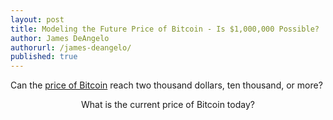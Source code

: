 ```yaml
---
layout: post
title: Modeling the Future Price of Bitcoin - Is $1,000,000 Possible?
author: James DeAngelo
authorurl: /james-deangelo/
published: true
---
```


<p>Can the <a href="/en/bitcoin-price/">price of Bitcoin</a> reach two thousand dollars, ten thousand, or more?
<p><center>
<p>What is the current price of Bitcoin today?
    <div id="btc-quote"></div>
    <script type="text/javascript" src="https://www.weusecoins.com/embed.js"><script>
</center>
<p>Even if you consider the blockchain as the fundamental innovation of Bitcoin, the Bitcoin price matters, and indeed, the higher the Bitcoin price, the more Bitcoin is protected from nefarious actors.
<p>In this video we focus on the Bitcoin price, specifically in the attempt to model the future price of Bitcoin.
<p>Big investors make price models for assets but the trouble is they keep this information private.
<p>Will the Bitcoin price go up? How high will Bitcoin go if it does? These are all questions for speculators.
<p>Models may not predict the future Bitcoin price, but the certainly provide a better understanding.
<p>In this video, James D'Angelo walks you through the concepts and challenges of modeling the future price of Bitcoin.
<p>From velocity, transaction volume, supply, to all the big markets Bitcoin proposes to disrupt (hedge funds, gold, e-commerce, money supply, remittances etc).
<p>Better still we walk you through the alpha version of our open-source model.

<center><iframe width="700" height="394" src="https://www.youtube.com/embed/g2nXgK34HIM" frameborder="0" allowfullscreen></iframe></center>

### Transcript
<p>Hello, this is James D'Angelo and welcome to the Bitcoin 101 Blackboard Series.  Today we're going to be looking at modeling the price of Bitcoin.  Specifically, we're going to be looking at trying to answer the question, could there be a 50,000, 100,000 or million dollar Bitcoin?  And when you go to model Bitcoin clearly it's important to realize that you cannot model Bitcoin accurately.  You will come up with no models that will predict the exact price of Bitcoin.  That's just plain impossible.  But models are really great for building understanding and indeed we've built a model that we're going to show you in a few minutes that really does help understanding how all these different variables might affect the price of Bitcoin.

<p>And here we have a Financial Times article suggesting that, well, there are a lot of models already out there but most of them are private.  So, a lot of investors use models.  They build their own models to try and determine if it's a [good time to invest, buy Bitcoin](/en/how-buy-bitcoins-online-best-bitcoin-exchange-rate-bitcoin-price/) or even sell.  So, let's run through our quick list of sort of the major concerns one might have if you're going to model the price of Bitcoin.  And again, it's important to realize that today we're focusing on price.  There are so many wonderful amazing things about Bitcoin distributed public ledgers, frictionless, low-cost, decentralized payment systems.  But price it turns out is actually a very magical piece of data.  And for some, it's the most compelling reason to be involved in Bitcoin.  In fact, Bitcoin, as an asset, has outperformed any other asset on Earth over the last five years and perhaps even in history.  Okay.  So, price with Bitcoin is a very magical thing indeed.  And when you go to model price, there's a problem because arguably everything in the world goes into the price of any individual item.  So, if there's a war overseas or here at home that will affect the price of all goods, commodities, services, labor, etcetera, and should affect the price of nearly everything in the world.  So wars, pensions, regulations, politics -- all can come into play with the price of Bitcoin.

<p>So, you start to see how many variables a real model might have to take an account.  Clearly, we're not going to put in all these variables.  We're going to put in the big salient ones and one of the biggest ones is transaction volume.  And transaction volume is the amount of Bitcoins that are being moved around the system.  And fortunately, especially with Bitcoin because it's so transparent you can actually track transaction volumes.  And so here's July 12, here we are today, so at the end of June and you can go and kind of move your mouse around and see the transaction volumes that are happening per day.  And then you can even sum them up over a year or six months or however you want.  And today's transaction volume is somewhere around $60 million worth of Bitcoins that are being sloshed around.  And this is really important when you're looking at Bitcoin.

<p>Clearly, if $1 is being sloshed around it's not really an active currency or payment system, okay, so $60 million is certainly nowhere near the US dollar or anything else.  But transaction volume as we'll see later really comes into play.  In fact, you see it up here in the numerator of this little equation right here.  And so the market value of Bitcoin must be enough to support transaction volumes.  Clearly, if you want to buy a $80 billion item right now you can't do that in one fell swoop with Bitcoin because there aren't enough Bitcoins at the current price to buy an $80 billion item.  So, if you're talking about doing $80 billion of transactions in a day Bitcoin’s not yet the best option.  Though still possible, because as you’ll see the velocity of Bitcoin does affect a lot of the ability to increase these transaction volumes even in a given day, another big issue with Bitcoin is sort of this optimism about the future.

<p>And so price increases, as Bitcoin’s price has gone up, it's more a reflection not of usage but of optimism about Bitcoin's future use.  So, if you see Bitcoin coming in and maybe taking over Amazon's $38 billion worth of transactions, well, then you're pretty bullish on Bitcoin.  You'll see the price going up.  But what really happens is people are reading the news each day.  They see new regulations and they get this sort of uncertainty about the future.  They see the possibility maybe of Bitcoin taking over a big section of transactions but then some days they won't feel assured about it and they might go and sell.  And this uncertainty about future translates into present <a href="/bitcoin-volatility-as-an-asset-class/">exchange rate volatility</a>, which is obviously a big concern with people dealing with Bitcoins especially if you're looking at Bitcoin as a store of values or something that might replace gold.

<p>You don't want the price flying all over the place if you're going to put your money in there to sort of hold it for a while.  You want that to kind of be solid.  You want that to be something you can rely on.  And even with transactions volatility, though some people say it has no effect at all, really does have an effect.  So, someone's got to eat the cost of these volatility issues.  And lot of times you will see someone like Coinbase or BitPay trying to eat the volatility cost to provide sort of a stable payment service.  And indeed, so far they've been doing that pretty well.  And so volatility in turn limits Bitcoin’s use today as a medium of exchange and a store of value.

<p>So, the more volatility there is the more unlikely people are going to be comfortable using it or storing value with Bitcoin.  Okay.  And so when people are concerned about this idea of volatility of prices going up and down what we're really seeing is that the price is floating.  And for many Americans, this whole idea of a currency’s price floating is kind of a new idea.  But if you are living in Europe, especially in the '90s or before, you are very used to this idea of currencies floating because if you went from Italy and just crossed the border into Switzerland immediately you would be changing your money for the Swiss franc and you would be looking up immediately the current exchange price and every few minutes that price might change.  For certainly over a week or so, you'll see those prices moving and sometimes you'll see those prices moving a lot.  So, even the dollar versus the euro over the last 10 years has been fairly volatile.  So, it's hard to say whether the euro is volatile and floating a lot or the dollar is volatile or if it's just a combination of the two.  But indeed they float.  Now Bitcoin is unlike the dollar or the euro because there's no central bank trying to control the volatility of Bitcoins.  So, it could be argued that it floats even more than other currencies.  Okay.

<p>And, of course, there's this idea of the spot price which is really just the current market price what Bitcoin is being sold at right now.  But the interesting thing about a spot price when you're talking models is a spot price is actually a pretty good model.  Okay.  So, if you want to determine the price of Bitcoin in the future you just take the price today and say that's the price in the future.  And statistically it turns out, if you're looking at corn or any other sort of commodity, the current spot price indeed does better than many expert mathematical models.  Okay.  So, it's always important to at least respect the current spot price.  And today we're hovering around $590.  So, you could make a very simple model of Bitcoin, which just says that the price of Bitcoin in one year is going to be $590 because that's the price today.  And your model will likely do better than many models that are being developed because remember that the spot price is actually a combination of all these individual bets.  If we knew the price of Bitcoin was going to be higher next year, well, the price today should go up.  It should reflect that same optimism or that same confidence.  And, in fact, the current price is really the combination of all bets for and against Bitcoin.  And we're starting to see the ability to short Bitcoins.  So, millions of dollars now are being put into this market where you can actually short or long Bitcoin in places like bitfenix.com etcetera.

<p>So, things have really changed.  You’re starting to get these financial derivatives, these instruments that you're able to play around with the price of Bitcoin and make bets for and against it.  And this will change the volatility and, as some suggests, will actually control the volatility of Bitcoin.  We'll see.  Okay.  And so Bitcoin is global, anonymous and programmable.  And really just to throw those all together, they don't seem like they belong together but the fact that anyone on earth can just roll dice, get a private key, from that build a public address and start receiving Bitcoins means that this is a truly global currency.  It is open to everyone to use today.  In fact, all seven billion people on earth could hold hundreds of Bitcoin accounts.  And not only can they hold them but [they can keep them anonymously](/use-bitcoin-anonymously/).  Okay.  So, this really changes the game of how we might analyze or model a system like this or how money's being used.  And even worse, Bitcoin is programmable.  So, you're not just sending links to money you can actually send money using computers.  So, we're going to see things that are much faster that change much quicker than ever before.  And so all this combined really makes it difficult to model especially because we've never seen anything like this before.  Okay.

<p>And we've already talked about volume, which is a transaction volume, which is up here in the numerator on this equation right here.  And then there's the supply ratio.  Okay.  So, how many Bitcoins are there out there?  And just like transaction volumes which we can only make a real guess at because, remember, if you have transactions where someone is sending Bitcoins to themselves that really shouldn't be included in your price model.  Okay.  So, even the purchase and selling of dollars with Bitcoins might not be something that you want to consider when you're looking at modeling Bitcoin's price.  So, when you get your transaction volume numbers from our chart on blockchain.info you might want to take these numbers and decide to half them, quarter them, who knows, because we don't know exactly how many of these transactions are really being used for goods and services.

<p>And that's very different from someone sending Bitcoins to themselves where it really doesn't mean anything for the Bitcoin economy, but you could have millions of Bitcoins moving around each day and that would appear here on the transaction volume but not affect the economy.  Okay.  So, if you're trying to determine transaction volume you're going to have to make a lot of assumptions.  But here the same thing is true with the supply.  Okay.  So, we know the current supply of Bitcoin.  Okay.  So, there's something like 13 million out there.  But we don't know how many of those are lost.  So, it's possible some people have suggested that Satoshi Nakamoto has burned all his coins or he doesn't use them or he's lost them all.  Okay.  So, we're talking about a million Bitcoins, 1/13th of the current amount but we don't know if they're active so that he could use them or if they're lost.  And so that does affect the supply.  And again, even with supply you're going to have to make some assumptions.  Okay.  And that's what we're saying here, volume is speculative but so is supply ratio.  Okay.

<p>And then there's this whole idea of liquidity and velocity.  Velocity being very important it's here in the denominator.  So this is velocity.  And velocity in particular with Bitcoin is very important because velocity is the amount of times that you can use one coin, for example, in one day.  And with Bitcoin, depending on the systems, I mean, you might have a system like Coinbase which allows you to do instant off-chain transactions, you should be able to use one Bitcoin millions of times inside the Coinbase network.  As soon as you can send it it should arrive.  And so this is an enormous velocity.  What we're seeing in practice though is that the velocity is a little bit slower.  People are not all using Coinbase and staying internal to Coinbase.  They're sending it the old fashion way.  And so what you do is you really have to wait 6, 10 confirmations and that slows things down.

<p>So the velocity of Bitcoin in that case is the ability to do one transaction every hour.  This is still much, much faster than we're familiar with with the US dollar.  In terms of velocity terms, they give these things in numbers, the US dollar has a velocity of 7.  Bitcoin is likely to have a velocity more like 50 to a 100 so much faster.  And this drives the price down surprisingly.  Even though it's a great feature the ability to use the same currency over and over really quick for remittances, for example, means that you might be able to handle all of the world's remittances with just a few Bitcoins.  So, it doesn't drive the price up even though people are adopting Bitcoin.  So, you're just using it as a rail to transfer money back and forth very quickly so it doesn't create a lot of demand for more units of the currency.  Very important to understand velocity.

<p>Another big idea, of course, is this idea of liquidity.  And liquidity often in Bitcoin is referred to as volume.  And it's just the amount of coins that are actually able to be used at any given point.  And so you have some people who are just hoarding their Bitcoins.  So their coins are illiquid.  Those who are using it to spend and buy things, merchants who take the Bitcoins in and sell them immediately back, those are the liquid Bitcoins.  And it turns out that liquid Bitcoins are always much, much less than the M1, which is all the current extinct Bitcoins.  So, if you have, say, 13 million Bitcoins right now and maybe you have 1 million lost Bitcoins, right? So you’re down to 12 million.  Well, you might consider the fact that over half or maybe even 90% of these 12 million are being hoarded because people are going along with Bitcoin.  They are holding them because they think the price will go up.  So, you might end up with a volume of only about 2 million Bitcoins or less.  Okay.  And these are very important things to consider when you're looking at a currency because if you really want to use this currency, well, there is only 2 million coins in existence.  So, it actually would drive the price up if there's a lot of demand for the currency and it's 90% illiquid, for example, at the same time.

<p>Another thing that's very difficult to model, in fact, it's absolutely impossible to model, are human emotions.  Okay.  So people, television, newspapers -- they all get excited for various reasons.  And it's not always clear that those are factually-based decisions.  So, you see a lot of speculative hype, you see a lot of people buying because other people are buying.  You have people talking about it in parties.  It's not always something where they're understanding how the blockchain works or how prices move or etcetera, or whether they really see something like the adoption of Bitcoin by overstock.com as being a price mover.  They're just buying because of excitement.  And with human emotion it end up with a lot of wild varieties of excitement.

<p>So one piece of bad news could have much worse effect and good news could have much more effect or the opposite.  Okay.  So, it's important to realize it's just impossible to model human emotions of hype, unit fixation, excitement, speculation, etcetera.  So, even if you had access to unlimited information, say you had 10,000 people all gathering information for you about Bitcoin, it would still be impossible to make a perfect model of Bitcoin.  In fact, it would still be impossible to make a model that you could guarantee predicts the price better than our good friend, the spot price, which gets things right 50% of the time.

<p>So even with unlimited information, you're just hoping to do better than that.  And if you can do better than that, you really know you're doing better than that, well then you should be investing, buying or selling whatever based on the prices you're predicting.  But important to realize that almost all models require assumptions, assumptions, assumptions, assumptions.  So, we have to make assumptions about velocity, we have to make assumptions about transaction volume, we have to make assumptions about supply, assumptions about how many folks are going to use Bitcoin as a store of value or look at it as a medium of exchange.

<p>Again, all these assumptions basically add up to, well, your model is just something to help you understand the scope of the problem and some of the possibilities.  Clearly, with a model you can understand that a Bitcoin is unlikely to go to $1 trillion apiece.  Okay.  But beyond that, almost everything else is based on some of these assumptions.

<p>And there's a lot amiss with Bitcoin’s price.  Okay.  And we've talked about some of them already but more use doesn't always increase value.  And we spoke about this already with respect to velocity.  Okay.  Remember, if the coins are being turned over really fast and being used immediately again, just because you have a high transaction volume doesn't mean you're going to have a high price and indeed velocity is here in the denominator with supply.  So, the more coins you have, the less your price is going to be.  Okay.  So, we have assumptions based on how many coins there actually are.  So, Bitcoin seems like this perfect system where you know exactly what's in the system but we will never know if some of those Bitcoins are lost.  Indeed, we know that thousands of Bitcoins have already been lost but we don't know how many.  Could be 3 million.  We don't know.

<p>Okay, so again when we talk about velocity -- in theory one Bitcoin could handle all of the world's remittances, in theory.  It's impossible to do today but you could see in the future that if you build it on sort of a Coinbase rail or maybe Circle’s new product or something like that we'll be able to send Bitcoins infinitely fast.  If one Bitcoin’s worth $10,000, well, you just got to send it fast enough to do $500 billion of remittances a year.  That's quite doable actually.  Okay.

<p>So, we've spoken a little bit about M1, which is the amount of currency in a system.  The current M1 of Bitcoin is theoretically 13 million.  At its max, it's going to be 21 million.  There will never be more Bitcoins than 21 million.  Current M1 of the US dollars is the amount of currency that's actually printed.  M2 and M3 start to look at lending of money and fractional reserves when actually a bank is lending out more money than they have.  And so you're increasing the money supply without actually increasing the amount of printed currency.  With Bitcoin, M1 is the amount that has already been distributed to miners and that today is around 13 million.  Okay.

<p>And we've already spoken about margin trading a little bit.  But again, recently -- very recently, you can now short Bitcoin, which basically means you loan Bitcoins today, you sell them immediately for US dollars.  You hope for the price of Bitcoin to go down.  Say, it goes down to $10 where you take the cash that you just made by selling your loaned Bitcoins and now you buy up all the Bitcoins for $10 apiece.  You keep the cash difference, and you send back those Bitcoins to the person who was going long on Bitcoins.  Okay.  So, this idea of shorting and being able to go long margin trading really does play with the value of Bitcoin's price.  Right now the market for margin trading of Bitcoins is somewhere in the order of maybe $20 million, very small, but that's increasing exponentially.  And so that's something that will affect a lot on Bitcoin's price.

<p>Okay, and so we've already mentioned there are endless unpredictables, regulation, hacking, fraud, media, who knows what human emotion is always included and that is impossible to model.  Okay.  And we've already mentioned e-commerce adoption.  This is one of the big markets that we're going to be showing in our model.

<p>So, let's take a quick look at our model.  Okay.  We built this model in JavaScript and you can go there immediately to this link right here.  But this model takes in from blockchain.info the current amount of Bitcoins, the current price.  And if I refresh the page, maybe that's changed a little bit.  And today is the big sell-off of the Silk Road coins so everyone is kind of worried about price.  So, indeed it's gone down a dollar and a half since an hour and a half ago.  So, that's not that bad -- this kind of standard volatility.  And here's the market cap.  So, if you take the price of each Bitcoin and just multiply it by the amount of extinct Bitcoins you get the market cap which is 7.59 billion.  And these are up-to-date prices.  Now here we have our model price.  And this model price is just based on numbers that we've already put in.  So, if you look over here these are default numbers of our model.  And down here, we have important variable.

<p>So here you see the number of Bitcoins in the system.  So, these are the mined Bitcoins and you can update that.  So, there's 12.95 million mined Bitcoins.  But then we also have a slider over here for the amount of Bitcoins that you might think are lost and you'll see that that affects the price up there.  And clearly, the fewer lost Bitcoins the lower the price.  Indeed, price is higher when things are more scarce.  So, if more and more of the Bitcoins are lost, you'll see the price go up and that's exactly what happens.  And then again, as more Bitcoins get added to the system the price should go down.  And we see that.  And our model is just a linear model.  We're not doing a lot of logs or anything.  This is just an alpha version of this model to give people an idea for how these different variables begin to affect.  Okay.  And we didn't include everything so we have suggestions down here for other things that you might want to add to the model and even up here for different markets.  So, let's play around with it real quickly and see how it all works.  Okay.

<p>So, here's gold or store of value.  So, the current market value of all the gold in the world being used to store value is $8 trillion and silver comes into play and there's other things that you can store money in but we just threw in a trillion right here.  Okay.  So, that's $8000 billion.  And we kind of just made this wild guess as to how much of that market Bitcoin’s actually taken over and this is kind of a weird round number.  And we're saying, okay, well, that's 4 billion of this total market cap of Bitcoin  It's impossible to determine if these initial values we put are too high or too low.  They're just guesses but when you start to play around with the slider you really do get a picture for how things can work.  So, say, Bitcoin’s volatility goes down and people really start using Bitcoin for a store of value.  You can really see sort of the madness here.  Okay.  And it's important to realize that this isn't the entire market cap of gold.  We set the max, sort of conservatively at 20%.

<p>So if Bitcoin takes over the gold market, just 20%, each Bitcoin will be worth substantially more than it is today.  So, 149,000 based on this model.  Okay.  And we can set all the rest to zero.  We can set these to zero.  So, say, there's zero lost Bitcoins.  Then we update our amount of Bitcoins to 12.95 and then we can just play with the gold price.  And you can see that per Bitcoin price goes up to a 123,000 if Bitcoin takes over 20% of gold store of value market.  And this is just a single variable we haven't put anything else in here.  But you could go down here and start adding some of the negatives, right?

<p>Well, let's look at the risk.  The risk that Bitcoin might fail.  Maybe, there’ll be a 51% attack or something else, some sort of hacking that will wreck Bitcoin.  Okay.  And so what's that risk and you can sort of increase that risk and watch the price fall.  So, if you believe that there's 50% chance that Bitcoin will fail, well, that should affect the price.  Okay.  And indeed it does.  And you can play with all these variables.  You'll see that velocity doesn't affect the price because velocity really doesn't have a lot to do with store value.  You’re hoarding so you're not looking to move Bitcoins around a lot.  But if you're doing something like e-commerce, for example, and you can see that that doesn't affect the price as much as gold.  Golds are much bigger market.  But here's Bitcoins acceptance by lots of e-commerce.  So, there's already DISH, overstock.com and other companies, let’s say, Grabbe’s, Amazon and others to the tune of 20% of all of e-commerce.  Well, then the price should be around 8000.  But then if you go down and look at velocity, well, that should affect the price and indeed it does.  Now we don't know the exact velocity, we don't know exactly how it affects price so this is just a simple linear model that gives you a picture.  But you can see that all of these things will affect.

<p>Here's merchant pressure.  Okay.  Remember, merchants are very different than consumers.  Merchants usually want the US dollars.  Some companies will accept the Bitcoins for purchase and hoard.  But that's fairly rare.  Most merchants will take the Bitcoins and immediately turn them into US dollars.  So, they're actually doing a lot of conversion to US dollars and not the other way around.  So, merchant pressures, more merchants that are accepting Bitcoin tend to drive the price down a little bit.  We think of it as great news but it's got sort of a downward pressure on the price.  Speculation fever when everyone's excited sort of this positive optimism about future value should increase the price.

<p>Regulation pressure right now it's not so high but it could increase.  We could see some really nasty regulation around the world.  Okay.  And my model here is kind of jumping up and down but it's still doing the right math.  And volatility clearly is an issue as well and the higher the volatility the lower the price.  So, really the idea here is just to play around to get a feel for where Bitcoin can go and you can sort of push all these up a little bit and see the real powerful effect that they have on Bitcoin's price.  And then you can add some more of these numbers around, play with what you think might be realistic, you know, maybe we can look into the future and see the price of Bitcoin based on the day that we have 17 million or 18 million Bitcoins in the system.  Perhaps, the risk of failure at that point will go way down because we finally decided to put in the protocol something that will prevent 51% attacks which we don't have at all right now, which is absolutely absurd.  We really need to do something code-wise to prevent these attacks or at least minimize these attacks.  We have nothing in the system right now.  So it's -- it's really ridiculous.

<p>But the other nice thing is, say you don't like the model well you can say, “Well, I don't think Bitcoin will ever do anything remittances” and you can just remove that.  Okay.  But you think that Bitcoin will dive into the hedge fund market, right?  And hedge funds, it's written down here at 2.5 trillion so you could put in 2500 billion, right? and then you can say add new market and you can just start sliding that around to your heart's content and you can really see the effect of hedge funds on Bitcoin.  And similarly you could add another market, you could say maybe it will take over the rice and bean market.  Okay.  And say that's a, I don't know, $20 billion market.  You can add that as well.  Okay.  And that will have its effect over here.  And the same with these variables down here.  Okay.

<p>So you can add variables that you might think are more important than the ones up here.  Again, you can remove regulation pressure if you think there’ll never be any regulation at all and you could start putting in your own variables, the effect of film on Bitcoin or media.  Right?  And you think that maximum effect that it could have on the price would be 50%, real powerful effective media and you could add that variable.  You can start sliding that around.  And in future versions, you'll see the ability to add variables that will go up or down.  Right now I think it's just a negative variable.  Yeah.  So, film is not doing a positive thing here but in the future version you'll be able to add a positive variable.  Almost all the variables we have here turn out to be fairly negative, velocity speculation fever actually goes in the right direction so it increases the price.  Merchant pressure drives it down.  Velocity drives it down.  Risk of failure clearly drives it down.  Okay.

<p>So, as we mentioned at the beginning of the video, our question was: could the price of Bitcoin be $50,000, a $100,000, or a million dollars.  And so we refresh the page on our model and we look at just sort of these big markets.  We won't even include things like hedge funds and trillion dollar offshore deposits which will all of course increase the price of Bitcoin if it moves into any of those markets in a substantial way.  But we find out very quickly that even if Bitcoin just starts to take over Gold's position as a store of value the price of Bitcoin certainly could go to $40,000 per Bitcoin even with some of these variables set as negatives.  Okay.  So, even if velocity kind of goes much higher, even if the risk of failure increases.  Okay.  So, even with a big risk of failure you can see the price of Bitcoin indeed moving into much higher numbers.

<p>So $50,000, $60,000, $80,000 really seems like a possibility.  It's not happening this year.  There's no way that Bitcoin with its current volatility is going to take over Gold's position as a store of value or even 10% of it this year.  But as we look into the future and these ideas of volatility might come to settle, well, this is something that could happen.  Remittances seems like something that everyone's talking about.  Will it raise the price?  Well velocity will have a lot to do with it but you can start to see that the price of Bitcoin could indeed go over a $1000, $2000, $40,000, $100,000, maybe even more.  It's possible.  We're not telling you it's probable.  We're not telling you that next year the price is going to be any higher than the current price, the spot price.  And remember, the spot price is also a very good model.  So, the current price of $584 is also a very good model price for the price next year.

<p>So, I hope that helps.  I hope it really begins to help you understand the possibilities of Bitcoin in terms of price.  Please remember to comment, like, subscribe, do whatever it is you do and we'll catch you at the next video.